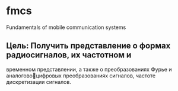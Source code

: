 # fmcs
Fundamentals of mobile communication systems
## Цель: Получить представление о формах радиосигналов, их частотном и 
временном представлении, а также о преобразованиях Фурье и аналоговоцифровых преобразованиях сигналов, частоте дискретизации сигналов.
